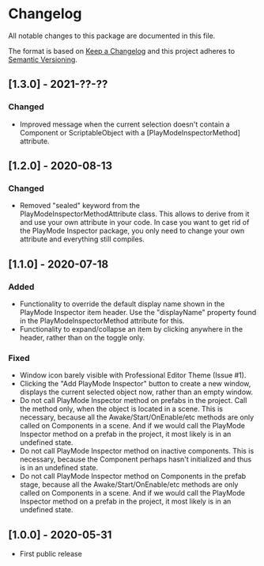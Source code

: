 # Changelog
All notable changes to this package are documented in this file.

The format is based on [Keep a Changelog](http://keepachangelog.com/en/1.0.0/)
and this project adheres to [Semantic Versioning](http://semver.org/spec/v2.0.0.html).

## [1.3.0] - 2021-??-??
### Changed
 - Improved message when the current selection doesn't contain a Component or ScriptableObject with a [PlayModeInspectorMethod] attribute.

## [1.2.0] - 2020-08-13
### Changed
 - Removed "sealed" keyword from the PlayModeInspectorMethodAttribute class. This allows to derive from it and use your own attribute in your code. In case you want to get rid of the PlayMode Inspector package, you only need to change your own attribute and everything still compiles.
 
## [1.1.0] - 2020-07-18
### Added
 - Functionality to override the default display name shown in the PlayMode Inspector item header. Use the "displayName" property found in the PlayModeInspectorMethod attribute for this.
 - Functionality to expand/collapse an item by clicking anywhere in the header, rather than on the toggle only.

### Fixed
 - Window icon barely visible with Professional Editor Theme (Issue #1).
 - Clicking the "Add PlayMode Inspector" button to create a new window, displays the current selected object now, rather than an empty window.
 - Do not call PlayMode Inspector method on prefabs in the project. Call the method only, when the object is located in a scene. This is necessary, because all the Awake/Start/OnEnable/etc methods are only called on Components in a scene. And if we would call the PlayMode Inspector method on a prefab in the project, it most likely is in an undefined state.
 - Do not call PlayMode Inspector method on inactive components. This is necessary, because the Component perhaps hasn't initialized and thus is in an undefined state.
 - Do not call PlayMode Inspector method on Components in the prefab stage, because all the Awake/Start/OnEnable/etc methods are only called on Components in a scene. And if we would call the PlayMode Inspector method on a prefab in the project, it most likely is in an undefined state.

## [1.0.0] - 2020-05-31
 - First public release
